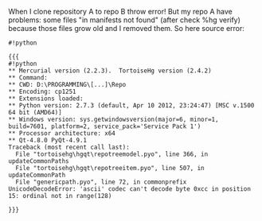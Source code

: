When I clone repository A to repo B throw error!
But my repo A have problems: some files "in manifests not found" (after check %hg verify) because those files grow old and I removed them.
So here source error:


```
#!python

{{{
#!python
** Mercurial version (2.2.3).  TortoiseHg version (2.4.2)
** Command: 
** CWD: D:\PROGRAMMING\[...]\Repo
** Encoding: cp1251
** Extensions loaded: 
** Python version: 2.7.3 (default, Apr 10 2012, 23:24:47) [MSC v.1500 64 bit (AMD64)]
** Windows version: sys.getwindowsversion(major=6, minor=1, build=7601, platform=2, service_pack='Service Pack 1')
** Processor architecture: x64
** Qt-4.8.0 PyQt-4.9.1
Traceback (most recent call last):
  File "tortoisehg\hgqt\repotreemodel.pyo", line 366, in updateCommonPaths
  File "tortoisehg\hgqt\repotreeitem.pyo", line 507, in updateCommonPath
  File "genericpath.pyo", line 72, in commonprefix
UnicodeDecodeError: 'ascii' codec can't decode byte 0xcc in position 15: ordinal not in range(128)

}}}
```